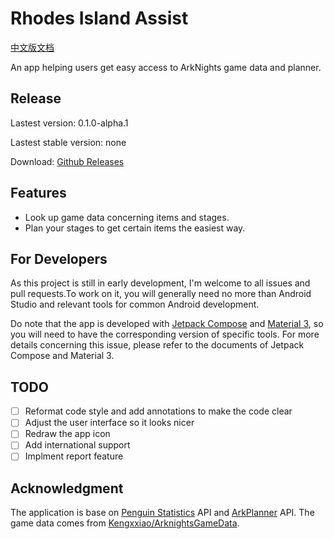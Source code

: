 # Rhodes Island Assist

[中文版文档](https://github.com/KevinT3Hu/RhodesIslandAssist/blob/main/README_zh_cn.md)

An app helping users get easy access to ArkNights game data and planner.

## Release

Lastest version: 0.1.0-alpha.1

Lastest stable version: none

Download: [Github Releases](https://github.com/KevinT3Hu/RhodesIslandAssist/eeleases)

## Features

- Look up game data concerning items and stages.
- Plan your stages to get certain items the easiest way.


## For Developers

As this project is still in early development, I'm welcome to all issues and pull requests.To work on it, you will generally need no more than Android Studio and relevant tools for common Android development.

Do note that the app is developed with [Jetpack Compose](https://developer.android.com/jetpack/compose) and [Material 3](https://m3.material.io/), so you will need to have the corresponding version of specific tools. For more details concerning this issue, please refer to the documents of Jetpack Compose and Material 3.

## TODO

- [ ] Reformat code style and add annotations to make the code clear
- [ ] Adjust the user interface so it looks nicer
- [ ] Redraw the app icon
- [ ] Add international support
- [ ] Implment report feature

## Acknowledgment

The application is base on [Penguin Statistics](https://penguin-stats.cn) API and [ArkPlanner](https://github.com/penguin-statistics/ArkPlanner) API. The game data comes from [Kengxxiao/ArknightsGameData](https://github.com/Kengxxiao/ArknightsGameData).

